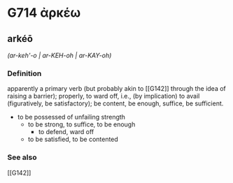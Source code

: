 # G714 ἀρκέω

## arkéō

_(ar-keh'-o | ar-KEH-oh | ar-KAY-oh)_

### Definition

apparently a primary verb (but probably akin to [[G142]] through the idea of raising a barrier); properly, to ward off, i.e., (by implication) to avail (figuratively, be satisfactory); be content, be enough, suffice, be sufficient.

- to be possessed of unfailing strength
  - to be strong, to suffice, to be enough
    - to defend, ward off
  - to be satisfied, to be contented

### See also

[[G142]]

